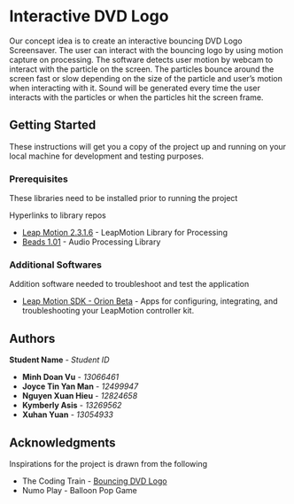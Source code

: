 # Interactive DVD Logo

Our concept idea is to create an interactive bouncing DVD Logo Screensaver. The user can
interact with the bouncing logo by using motion capture on processing. The software detects
user motion by webcam to interact with the particle on the screen. The particles bounce
around the screen fast or slow depending on the size of the particle and user’s motion when
interacting with it. Sound will be generated every time the user interacts with the particles or
when the particles hit the screen frame.

## Getting Started

These instructions will get you a copy of the project up and running on your local machine for development and testing purposes.

### Prerequisites

These libraries need to be installed prior to running the project

Hyperlinks to library repos

* [Leap Motion 2.3.1.6](https://github.com/nok/leap-motion-processing) - LeapMotion Library for Processing
* [Beads 1.01](http://www.beadsproject.net/) - Audio Processing Library

### Additional Softwares

Addition software needed to troubleshoot and test the application

* [Leap Motion SDK - Orion Beta](https://developer.leapmotion.com/get-started) - Apps for configuring, integrating, and troubleshooting your LeapMotion controller kit. 

## Authors

**Student Name** - *Student ID*

* **Minh Doan Vu** - *13066461*
* **Joyce Tin Yan Man** - *12499947*
* **Nguyen Xuan Hieu** - *12824658*
* **Kymberly Asis** - *13269562*
* **Xuhan Yuan** - *13054933*

## Acknowledgments

Inspirations for the project is drawn from the following

* The Coding Train - [Bouncing DVD Logo](https://www.youtube.com/watch?v=0j86zuqqTlQ)
* Numo Play - Balloon Pop Game
